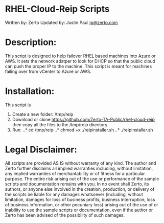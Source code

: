 # RHEL-Cloud-Reip Scripts
Written by: Zerto
Updated by: Justin Paul jp@zerto.com

# Description:
This script is designed to help failover RHEL based machines into 
Azure or AWS.
It sets the network adatper to look for DHCP so that the public cloud 
can push the proper IP to the machine.
This script is meant for machines failing over from vCenter to Azure 
or AWS.

# Installation:
This script is
1. Create a new folder: /tmp/reip
2. Download or clone https://github.com/Zerto-TA-Public/rhel-cloud-reip then copy all the files to the /tmp/reip directory.
3. Run:
..* cd /tmp/reip
..* chmod +x ./reipinstaller.sh
..* ./reipinstaller.sh

# Legal Disclaimer: 
All scripts are provided AS IS without warranty of any kind. 
The author and Zerto further disclaims all implied warranties including, 
without limitation, any implied warranties of merchantability or of 
fitness for a particular purpose. The entire risk arising out of the use 
or performance of the sample scripts and documentation remains with you. 
In no event shall Zerto, its authors, or anyone else involved in the 
creation, production, or delivery of the scripts be liable for any damages 
whatsoever (including, without limitation, damages for loss of business 
profits, business interruption, loss of business information, or other 
pecuniary loss) arising out of the use of or inability to use the sample 
scripts or documentation, even if the author or Zerto has been advised 
of the possibility of such damages.

